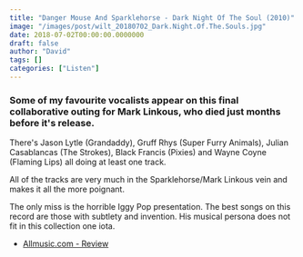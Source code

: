 ```yaml
---
title: "Danger Mouse And Sparklehorse - Dark Night Of The Soul (2010)"
image: "/images/post/wilt_20180702_Dark.Night.Of.The.Souls.jpg"
date: 2018-07-02T00:00:00.0000000
draft: false
author: "David"
tags: []
categories: ["Listen"]
---
```

### Some of my favourite vocalists appear on this final collaborative outing for Mark Linkous, who died just months before it's release.

 There's Jason Lytle (Grandaddy), Gruff Rhys (Super Furry Animals), Julian Casablancas (The Strokes), Black Francis (Pixies) and Wayne Coyne (Flaming Lips) all doing at least one track.  
  
All of the tracks are very much in the Sparklehorse/Mark Linkous vein and makes it all the more poignant.  
  
The only miss is the horrible Iggy Pop presentation. The best songs on this record are those with subtlety and invention. His musical persona does not fit in this collection one iota.

-  [Allmusic.com - Review](https://www.allmusic.com/album/dark-night-of-the-soul-mw0001352142)